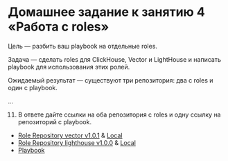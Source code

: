 # Домашнее задание к занятию 4 «Работа с roles»

Цель — разбить ваш playbook на отдельные roles. 

Задача — сделать roles для ClickHouse, Vector и LightHouse и написать playbook для использования этих ролей. 

Ожидаемый результат — существуют три репозитория: два с roles и один с playbook.

...

11. В ответе дайте ссылки на оба репозитория с roles и одну ссылку на репозиторий с playbook.

- [Role Repository vector v1.0.1](https://github.com/DimOsSpb/ansible-role-vector/tree/v1.0.1) & [Local](src/playbook/roles/vector/)
- [Role Repository lighthouse v1.0.0](https://github.com/DimOsSpb/ansible-role-lighthouse/tree/v1.0.0) & [Local](src/playbook/roles/lighthouse/)
- [Playbook](./README.md)

